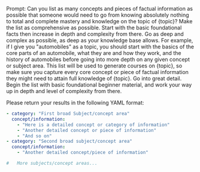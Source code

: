 Prompt: Can you list as many concepts and pieces of factual information as possible that someone would need to go from knowing absolutely nothing to total and complete mastery and knowledge on the topic of {topic}? Make the list as comprehensive as possible. Start with the basic foundational facts then increase in depth and complexity from there. Go as deep and complex as possible, as deep as your knowledge base allows. For example, if I give you "automobiles" as a topic, you should start with the basics of the core parts of an automobile, what they are and how they work, and the history of automobiles before going into more depth on any given concept or subject area. This list will be used to generate courses on {topic}, so make sure you capture every core concept or piece of factual information they might need to attain full knowledge of {topic}. Go into great detail. Begin the list with basic foundational beginner material, and work your way up in depth and level of complexity from there.

Please return your results in the following YAML format:

```yaml
- category: "First broad Subject/concept area"
  concept/information:
    - "Here is a detailed concept or category of information"
    - "Another detailed concept or piece of information"
    - "And so on"
- category: "Second broad subject/concept area"
  concept/information:
    - "Another detailed concept/piece of information"

#   More subjects/concept areas...
```